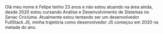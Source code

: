 Olá meu nome é Felipe tenho 23 anos e não estou atuando na área ainda, desde 2020 estou cursando Análise e Desenvolvimento de Sistemas no Senac Criciúma. Atualmente estou tentando ser um desenvolvedor FullStack JS, minha trajetória como desenvolvedor JS começou em 2020 na metade do ano.
